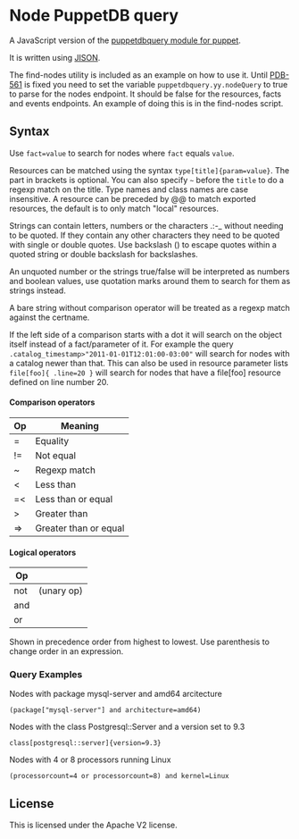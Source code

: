 Node PuppetDB query
===================

A JavaScript version of the [puppetdbquery module for puppet](https://github.com/dalen/puppet-puppetdbquery).

It is written using [JISON](http://zaach.github.io/jison/).

The find-nodes utility is included as an example on how to use it.
Until [PDB-561](https://tickets.puppetlabs.com/browse/PDB-561) is fixed you need to
set the variable `puppetdbquery.yy.nodeQuery` to true to parse for the nodes endpoint.
It should be false for the resources, facts and events endpoints. An example of doing this
is in the find-nodes script.

Syntax
------

Use `fact=value` to search for nodes where `fact` equals `value`.

Resources can be matched using the syntax `type[title]{param=value}`.
The part in brackets is optional. You can also specify `~` before the `title`
to do a regexp match on the title. Type names and class names are case insensitive.
A resource can be preceded by @@ to match exported resources, the default is to only
match "local" resources.

Strings can contain letters, numbers or the characters .:-_ without needing to be quoted.
If they contain any other characters they need to be quoted with single or double quotes.
Use backslash (\) to escape quotes within a quoted string or double backslash for backslashes.

An unquoted number or the strings true/false will be interpreted as numbers and boolean
values, use quotation marks around them to search for them as strings instead.

A bare string without comparison operator will be treated as a regexp match against the certname.

If the left side of a comparison starts with a dot it will search on the object
itself instead of a fact/parameter of it. For example the query
`.catalog_timestamp>"2011-01-01T12:01:00-03:00"` will search for nodes with a
catalog newer than that. This can also be used in resource parameter lists
`file[foo]{ .line=20 }` will search for nodes that have a file[foo] resource
defined on line number 20.

#### Comparison operators

| Op | Meaning               |
|----|-----------------------|
| =  | Equality              |
| != | Not equal             |
| ~  | Regexp match          |
| <  | Less than             |
| =< | Less than or equal    |
| >  | Greater than          |
| => | Greater than or equal |

#### Logical operators

| Op  |            |
|-----|------------|
| not | (unary op) |
| and |            |
| or  |            |

Shown in precedence order from highest to lowest. Use parenthesis to change order in an expression.

### Query Examples

Nodes with package mysql-server and amd64 arcitecture

    (package["mysql-server"] and architecture=amd64)

Nodes with the class Postgresql::Server and a version set to 9.3

    class[postgresql::server]{version=9.3}

Nodes with 4 or 8 processors running Linux

    (processorcount=4 or processorcount=8) and kernel=Linux

License
-------

This is licensed under the Apache V2 license.

